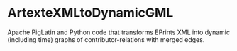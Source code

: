 # ArtexteXMLtoDynamicGML

Apache PigLatin and Python code that transforms EPrints XML into dynamic (including time) graphs of contributor-relations with merged edges.
